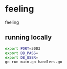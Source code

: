 # feeling
feeling


## running locally
```bash
export PORT=3003          
export DB_PASS=
export DB_USER=         
go run main.go handlers.go     
```
